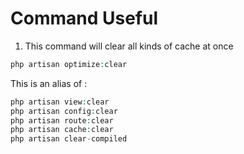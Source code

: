 # Command Useful

1. This command will clear all kinds of cache at once

```php
php artisan optimize:clear
```

This is an alias of :

```php
php artisan view:clear
php artisan config:clear
php artisan route:clear
php artisan cache:clear
php artisan clear-compiled
```
